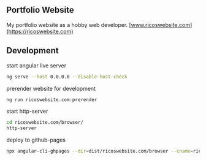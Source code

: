 ## Portfolio Website

My portfolio website as a hobby web developer.
[www.ricoswebsite.com](https://ricoswebsite.com)

## Development

start angular live server
```bash
ng serve --host 0.0.0.0 --disable-host-check
```
prerender website for development

```bash
ng run ricoswebsite.com:prerender
```

start http-server

```bash
cd ricoswebsite.com/browser/
http-server
```

deploy to github-pages
```bash
npx angular-cli-ghpages --dir=dist/ricoswebsite.com/browser --cname=ricoswebsite.com
```